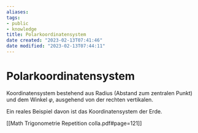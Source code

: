 ```yaml
---
aliases: 
tags: 
- public
- knowledge
title: Polarkoordinatensystem
date created: "2023-02-13T07:41:46"
date modified: "2023-02-13T07:44:11"
---
```


# Polarkoordinatensystem

Koordinatensystem bestehend aus Radius (Abstand zum zentralen Punkt) und dem Winkel $\varphi$, ausgehend von der rechten vertikalen.

Ein reales Beispiel davon ist das Koordinatensystem der Erde.

[[Math Trigonometrie Repetition colla.pdf#page=121]]
